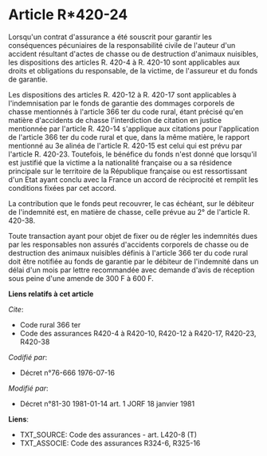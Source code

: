 # Article R*420-24

Lorsqu'un contrat d'assurance a été souscrit pour garantir les conséquences pécuniaires de la responsabilité civile de
l'auteur d'un accident résultant d'actes de chasse ou de destruction d'animaux nuisibles, les dispositions des articles R.
420-4 à R. 420-10 sont applicables aux droits et obligations du responsable, de la victime, de l'assureur et du fonds de
garantie.

Les dispositions des articles R. 420-12 à R. 420-17 sont applicables à l'indemnisation par le fonds de garantie des dommages
corporels de chasse mentionnés à l'article 366 ter du code rural, étant précisé qu'en matière d'accidents de chasse
l'interdiction de citation en justice mentionnée par l'article R. 420-14 s'applique aux citations pour l'application de
l'article 366 ter du code rural et que, dans la même matière, le rapport mentionné au 3e alinéa de l'article R. 420-15 est
celui qui est prévu par l'article R. 420-23.    Toutefois, le bénéfice du fonds n'est donné que lorsqu'il est justifié que la
victime a la nationalité française ou a sa résidence principale sur le territoire de la République française ou est
ressortissant d'un Etat ayant conclu avec la France un accord de réciprocité et remplit les conditions fixées par cet accord.

La contribution que le fonds peut recouvrer, le cas échéant, sur le débiteur de l'indemnité est, en matière de chasse, celle
prévue au 2° de l'article R. 420-38.

Toute transaction ayant pour objet de fixer ou de régler les indemnités dues par les responsables non assurés d'accidents
corporels de chasse ou de destruction des animaux nuisibles définis à l'article 366 ter du code rural doit être notifiée au
fonds de garantie par le débiteur de l'indemnité dans un délai d'un mois par lettre recommandée avec demande d'avis de
réception sous peine d'une amende de 300 F à 600 F.

**Liens relatifs à cet article**

_Cite_:

  - Code rural 366 ter
  - Code des assurances R420-4 à R420-10, R420-12 à R420-17, R420-23, R420-38

_Codifié par_:

  - Décret n°76-666 1976-07-16

_Modifié par_:

  - Décret n°81-30 1981-01-14 art. 1 JORF 18 janvier 1981

**Liens**:

  - TXT_SOURCE: Code des assurances - art. L420-8 (T)
  - TXT_ASSOCIE: Code des assurances R324-6, R325-16
